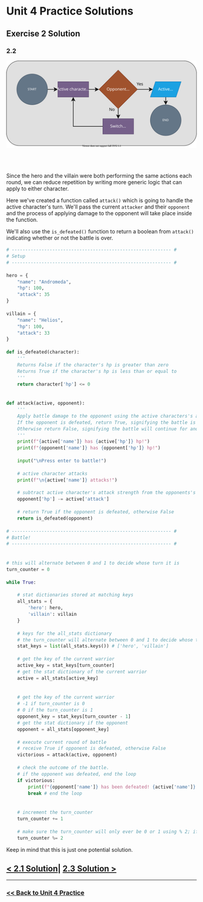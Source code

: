 # Unit 4 Practice Solutions

## **Exercise 2 Solution**

### **2.2**

<div align="center">
<img src="./flowcharts/exercise_2_2_flowchart.drawio.svg">
</div>

<br><br>

Since the hero and the villain were both performing the same actions each round, we can reduce repetition by writing more generic logic that can apply to either character.

Here we've created a function called `attack()` which is going to handle the active character's turn. We'll pass the current `attacker` and their `opponent` and the process of applying damage to the opponent will take place inside the function. 

We'll also use the `is_defeated()` function to return a boolean from `attack()` indicating whether or not the battle is over.

```python
# ----------------------------------------------------------- #
# Setup
# ----------------------------------------------------------- #

hero = {
    "name": "Andromeda",
    "hp": 100,
    "attack": 35
}

villain = {
    "name": "Helios",
    "hp": 100,
    "attack": 33
}

def is_defeated(character):
    '''
    Returns False if the character's hp is greater than zero
    Returns True if the character's hp is less than or equal to
    '''
    return character['hp'] <= 0


def attack(active, opponent):
    '''
    Apply battle damage to the opponent using the active characters's attack stat
    If the opponent is defeated, return True, signifying the battle is over
    Otherwise return False, signifying the battle will continue for another round
    '''
    print(f"{active['name']} has {active['hp']} hp!")
    print(f"{opponent['name']} has {opponent['hp']} hp!")

    input("\nPress enter to battle!")

    # active character attacks
    print(f"\n{active['name']} attacks!")

    # subtract active character's attack strength from the opponents's hp
    opponent['hp'] -= active['attack']

    # return True if the opponent is defeated, otherwise False
    return is_defeated(opponent)

# ----------------------------------------------------------- #
# Battle!
# ----------------------------------------------------------- #


# this will alternate between 0 and 1 to decide whose turn it is
turn_counter = 0

while True:

    # stat dictionaries stored at matching keys
    all_stats = {
        'hero': hero,
        'villain': villain
    }

    # keys for the all_stats dictionary
    # the turn_counter will alternate between 0 and 1 to decide whose turn it is
    stat_keys = list(all_stats.keys()) # ['hero', 'villain']

    # get the key of the current warrior
    active_key = stat_keys[turn_counter]
    # get the stat dictionary of the current warrior
    active = all_stats[active_key]


    # get the key of the current warrior
    # -1 if turn_counter is 0
    # 0 if the turn_counter is 1
    opponent_key = stat_keys[turn_counter - 1]
    # get the stat dictionary if the opponent
    opponent = all_stats[opponent_key]

    # execute current round of battle
    # receive True if opponent is defeated, otherwise False
    victorious = attack(active, opponent)

    # check the outcome of the battle. 
    # if the opponent was defeated, end the loop
    if victorious:
        print(f"{opponent['name']} has been defeated! {active['name']} is victorious!")
        break # end the loop


    # increment the turn_counter
    turn_counter += 1

    # make sure the turn_counter will only ever be 0 or 1 using % 2; if/elif could be used instead
    turn_counter %= 2
```




Keep in mind that this is just one potential solution.

## [< 2.1 Solution](./exercise_2_1_solution.md)| [2.3 Solution >](./exercise_2_3_solution.md)

---

### [<< Back to Unit 4 Practice](/practice/unit_4/)
